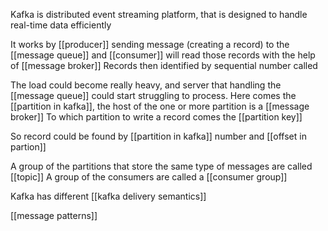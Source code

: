 Kafka is distributed event streaming platform, that is designed to handle real-time data efficiently

It works by [[producer]] sending message (creating a record) to the [[message queue]] and [[consumer]] will read those records with the help of [[message broker]]
Records then identified by sequential number called

The load could become really heavy, and server that handling the [[message queue]] could start struggling to process.
Here comes the [[partition in kafka]], the host of the one or more partition is a [[message broker]]
To which partition to write a record comes the [[partition key]]

So record could be found by [[partition in kafka]] number and [[offset in partion]]

A group of the partitions that store the same type of messages are called [[topic]]
A group of the consumers are called a [[consumer group]]


Kafka has different [[kafka delivery semantics]]

[[message patterns]]